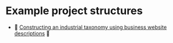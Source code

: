 # Example project structures

- :construction: [Constructing an industrial taxonomy using business website descriptions](industrial_taxonomy.md) :construction:
